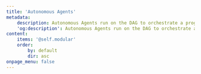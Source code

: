 ```yaml
---
title: 'Autonomous Agents'
metadata:
    description: Autonomous Agents run on the DAG to orchestrate a programmed, strictly rules-based flow and custody of assets, free from any human intervention.
    'og:description': Autonomous Agents run on the DAG to orchestrate a programmed, strictly rules-based flow and custody of assets, free from any human intervention.
content:
    items: '@self.modular'
    order:
        by: default
        dir: asc
onpage_menu: false
---
```


